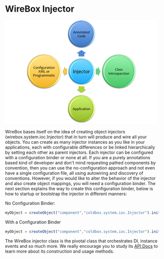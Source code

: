 # WireBox Injector

<img src="../images/injector_DIUniverse.jpg">

WireBox bases itself on the idea of creating object injectors (wirebox.system.ioc.Injector) that in turn will produce and wire all your objects. You can create as many injector instances as you like in your applications, each with configurable differences or be linked hierarchically by setting each other as parent injectors. Each injector can be configured with a configuration binder or none at all. If you are a purely annotations based kind of developer and don't mind requesting pathed components by convention, then you can use the no-configuration approach and not even have a single configuration file, all using autowiring and discovery of conventions. However, if you would like to alter the behavior of the injector and also create object mappings, you will need a configuration binder. The next section explains the way to create this configuration binder, below is how to startup or bootstrap the injector in different manners:

No Configuration Binder:

```javascript
myObject = createObject("component","coldbox.system.ioc.Injector").init().getInstance("my.object");
```

With a Configuration Binder
```javascript
myObject = createObject("component","coldbox.system.ioc.Injector").init("myBinderPath").getInstance("CoolObject");
```
The WireBox injector class is the pivotal class that orchestrates DI, instance events and so much more. We really encourage you to study its [API Docs](http://www.coldbox.org/api) to learn more about its construction and usage methods.




